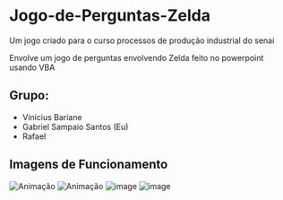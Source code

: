# Jogo-de-Perguntas-Zelda
Um jogo criado para o curso processos de produção industrial do senai

Envolve um jogo de perguntas envolvendo Zelda feito no powerpoint usando VBA

## Grupo:
- Vinícius Bariane
- Gabriel Sampaio Santos (Eu)
- Rafael 

## Imagens de Funcionamento
![Animação](https://github.com/Gabriel534/Jogo-de-Perguntas-Zelda/assets/55637901/5da878e2-8112-4e90-bca6-e416c742d6fa)
![Animação](https://github.com/Gabriel534/Jogo-de-Perguntas-Zelda/assets/55637901/e5d2d481-1341-4fa7-9911-e4f34e323372)
![image](https://github.com/Gabriel534/Jogo-de-Perguntas-Zelda/assets/55637901/2732007c-3aa0-4f40-beb5-a75827c9691b)
![image](https://github.com/Gabriel534/Jogo-de-Perguntas-Zelda/assets/55637901/51df76ef-2dc1-43ce-834c-337bd6cb4676)
